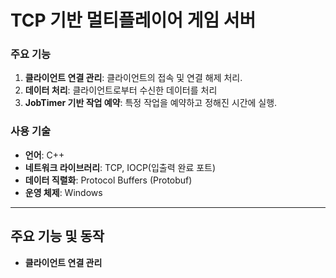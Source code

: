 # TCP 기반 멀티플레이어 게임 서버

### 주요 기능
1. **클라이언트 연결 관리**: 클라이언트의 접속 및 연결 해제 처리.
2. **데이터 처리**: 클라이언트로부터 수신한 데이터를 처리
3. **JobTimer 기반 작업 예약**: 특정 작업을 예약하고 정해진 시간에 실행.

### 사용 기술
- **언어**: C++
- **네트워크 라이브러리**: TCP, IOCP(입출력 완료 포트)
- **데이터 직렬화**: Protocol Buffers (Protobuf)
- **운영 체제**: Windows

---

## 주요 기능 및 동작

- **클라이언트 연결 관리**


